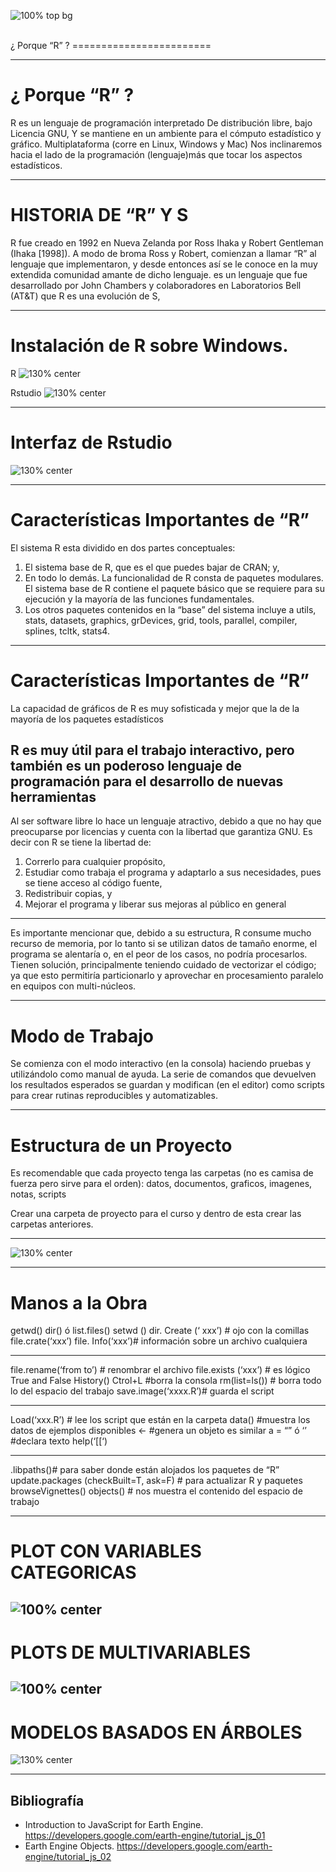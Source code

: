 ﻿<!-- $theme: default -->
<!-- footer: Taller GEE - MapBiomas - EEA Salta. Noviembre 2017 -->
<!-- page_number: true -->
![100% top bg](../image/logo.jpg)

<br>
¿ Porque “R” ?
========================

---
¿ Porque “R” ?
========================
R es un lenguaje de programación interpretado
De distribución libre, bajo Licencia GNU,
Y se mantiene en un ambiente para el cómputo estadístico y gráfico.
Multiplataforma (corre en Linux, Windows y Mac)
Nos inclinaremos hacia el lado de la programación (lenguaje)más que tocar los aspectos estadísticos.

---
# HISTORIA DE “R” Y  S
R fue creado en 1992 en Nueva Zelanda por Ross Ihaka y Robert Gentleman (Ihaka [1998]).
A modo de broma Ross y Robert, comienzan a llamar “R” al lenguaje que implementaron, y desde entonces así se le conoce en la muy extendida comunidad amante de dicho lenguaje.
es un lenguaje que fue desarrollado por John Chambers y colaboradores
en Laboratorios Bell (AT&T)
que R es una evolución de S,

---

# Instalación de R sobre Windows.
R
![130% center](../image/R.png)

Rstudio
![130% center](../image/Rstudio.png)

---

# Interfaz de Rstudio

![130% center](../image/interfaz.png)

---
# Características Importantes de “R”
El sistema R esta dividido en dos partes conceptuales: 
1) El sistema base de R, que es el que puedes bajar de 	CRAN; y, 
2) En todo lo demás. La funcionalidad de R consta de paquetes modulares. El sistema base de R contiene 	el paquete básico que se requiere para su ejecución y la mayoría de las funciones fundamentales. 
3) Los otros paquetes contenidos en 	la “base” del sistema incluye a utils, stats, datasets, graphics, grDevices, grid, tools, parallel, compiler, splines, tcltk, stats4.
---

# Características Importantes de “R”

La capacidad de gráficos de R es muy sofisticada y mejor que la de la mayoría de los paquetes estadísticos

R es muy útil para el trabajo interactivo, pero también es un poderoso lenguaje de programación para el desarrollo de nuevas herramientas
---
Al ser software libre lo hace un lenguaje atractivo, debido a que no hay que preocuparse por licencias y cuenta con la libertad que garantiza GNU. Es decir con R se tiene la libertad de: 
1) 	Correrlo para cualquier propósito, 
2) 	Estudiar como trabaja el programa y adaptarlo a sus necesidades, pues se tiene acceso al código fuente, 
3) 	Redistribuir copias, y 
4) 	Mejorar el programa y liberar sus mejoras al público en general

---
Es importante mencionar que, debido a su estructura, R consume mucho recurso de memoria, por lo tanto si se utilizan datos de tamaño enorme, el programa se alentaría o, en el peor de los casos, no podría procesarlos.
Tienen solución, principalmente teniendo cuidado de vectorizar el código; ya que esto permitiría particionarlo y aprovechar en procesamiento paralelo en equipos con multi-núcleos.

---
# Modo de Trabajo
Se comienza con el modo interactivo (en la consola) haciendo pruebas y utilizándolo como manual de ayuda.
La serie de comandos que devuelven los resultados esperados se guardan y modifican (en el editor) como scripts para crear rutinas reproducibles y automatizables.


---

# Estructura de un Proyecto

Es recomendable que cada proyecto tenga las carpetas (no es camisa de fuerza pero sirve para el orden):
datos, documentos, graficos, imagenes, notas, scripts

Crear una carpeta de proyecto para el curso y dentro de esta crear las carpetas anteriores.

--- 
![130% center](../image/estructura.png)
 
 ---

# Manos a la Obra

getwd()
dir() ó list.files()
setwd ()
dir. Create (‘ xxx’) # ojo con la comillas
file.crate(‘xxx’)
file. Info(‘xxx’)# información sobre un archivo cualquiera

--- 

file.rename(‘from to’) # renombrar el archivo
file.exists (‘xxx’) # es lógico True and False
History()
Ctrol+L #borra la consola
rm(list=ls()) # borra todo lo del espacio del trabajo 
save.image(‘xxxx.R’)# guarda el script 

---
Load(‘xxx.R’) # lee los script que están en la carpeta
data() #muestra los datos de ejemplos disponibles
<- #genera un objeto es similar a =
“” ó ‘’ #declara texto
help(‘[[‘)

---
.libpaths()# para saber donde están alojados los paquetes de “R”
update.packages (checkBuilt=T, ask=F) # para actualizar R y paquetes
browseVignettes()
objects() # nos muestra el contenido del espacio de trabajo 

---

# PLOT CON VARIABLES CATEGORICAS

![100% center](../image/vigotes.png)
---
# PLOTS DE MULTIVARIABLES

![100% center](../image/multivariable.png)
---
# MODELOS BASADOS EN ÁRBOLES

![130% center](../image/arboles.png)

---

## Bibliografía
-  Introduction to JavaScript for Earth Engine. https://developers.google.com/earth-engine/tutorial_js_01
-  Earth Engine Objects. https://developers.google.com/earth-engine/tutorial_js_02
